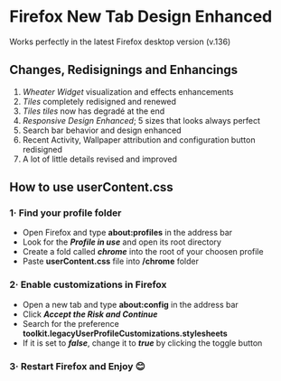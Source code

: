 # Firefox New Tab Design Enhanced
Works perfectly in the latest Firefox desktop version (v.136)

## Changes, Redisignings and Enhancings

1. *Wheater Widget* visualization and effects enhancements
2. *Tiles* completely redisigned and renewed
3. *Tiles tiles* now has degradé at the end
4. *Responsive Design Enhanced*; 5 sizes that looks always perfect
5. Search bar behavior and design enhanced
6. Recent Activity, Wallpaper attribution and configuration button redisigned
7. A lot of little details revised and improved


## How to use userContent.css
### 1· Find your profile folder

- Open Firefox and type **about:profiles** in the address bar
- Look for the ***Profile in use*** and open its root directory
- Create a fold called ***chrome*** into the root of your choosen profile
- Paste **userContent.css** file into **/chrome** folder

### 2· Enable customizations in Firefox

 - Open a new tab and type **about:config** in the address bar
 - Click ***Accept the Risk and Continue***
 - Search for the preference **toolkit.legacyUserProfileCustomizations.stylesheets**
 - If it is set to ***false***, change it to ***true*** by clicking the toggle button

### 3· Restart Firefox and Enjoy 😊
